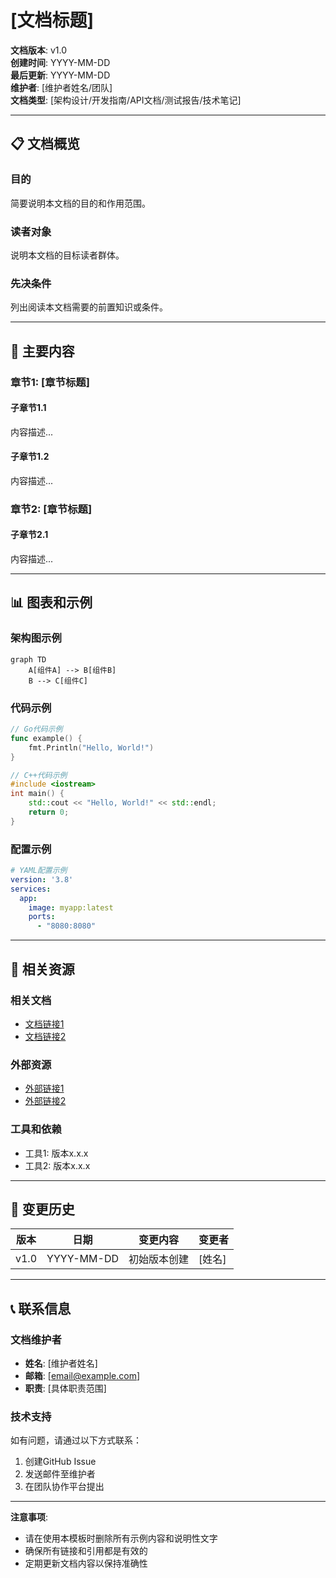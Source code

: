 # [文档标题]

**文档版本**: v1.0  
**创建时间**: YYYY-MM-DD  
**最后更新**: YYYY-MM-DD  
**维护者**: [维护者姓名/团队]  
**文档类型**: [架构设计/开发指南/API文档/测试报告/技术笔记]  

---

## 📋 文档概览

### 目的
简要说明本文档的目的和作用范围。

### 读者对象
说明本文档的目标读者群体。

### 先决条件
列出阅读本文档需要的前置知识或条件。

---

## 📖 主要内容

### 章节1: [章节标题]

#### 子章节1.1
内容描述...

#### 子章节1.2
内容描述...

### 章节2: [章节标题]

#### 子章节2.1
内容描述...

---

## 📊 图表和示例

### 架构图示例
```mermaid
graph TD
    A[组件A] --> B[组件B]
    B --> C[组件C]
```

### 代码示例
```go
// Go代码示例
func example() {
    fmt.Println("Hello, World!")
}
```

```cpp
// C++代码示例
#include <iostream>
int main() {
    std::cout << "Hello, World!" << std::endl;
    return 0;
}
```

### 配置示例
```yaml
# YAML配置示例
version: '3.8'
services:
  app:
    image: myapp:latest
    ports:
      - "8080:8080"
```

---

## 📝 相关资源

### 相关文档
- [文档链接1](path/to/document1.md)
- [文档链接2](path/to/document2.md)

### 外部资源
- [外部链接1](https://example.com)
- [外部链接2](https://example.com)

### 工具和依赖
- 工具1: 版本x.x.x
- 工具2: 版本x.x.x

---

## 🔄 变更历史

| 版本 | 日期 | 变更内容 | 变更者 |
|------|------|----------|--------|
| v1.0 | YYYY-MM-DD | 初始版本创建 | [姓名] |

---

## 📞 联系信息

### 文档维护者
- **姓名**: [维护者姓名]
- **邮箱**: [email@example.com]
- **职责**: [具体职责范围]

### 技术支持
如有问题，请通过以下方式联系：
1. 创建GitHub Issue
2. 发送邮件至维护者
3. 在团队协作平台提出

---

**注意事项**: 
- 请在使用本模板时删除所有示例内容和说明性文字
- 确保所有链接和引用都是有效的
- 定期更新文档内容以保持准确性 